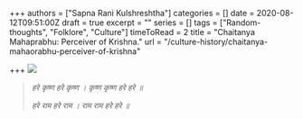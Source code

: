 +++
authors = ["Sapna Rani Kulshreshtha"]
categories = []
date = 2020-08-12T09:51:00Z
draft = true
excerpt = ""
series = []
tags = ["Random-thoughts", "Folklore", "Culture"]
timeToRead = 2
title = "Chaitanya Mahaprabhu: Perceiver of Krishna."
url = "/culture-history/chaitanya-mahaorabhu-perceiver-of-krishna"

+++
![](/images/chaitanya-mahaprabhu-calendar-scan.jpg)

> _हरे कृष्ण हरे कृष्ण । कृष्ण कृष्ण हरे हरे ॥_
>
> _हरे राम हरे राम । राम राम हरे हरे ॥_